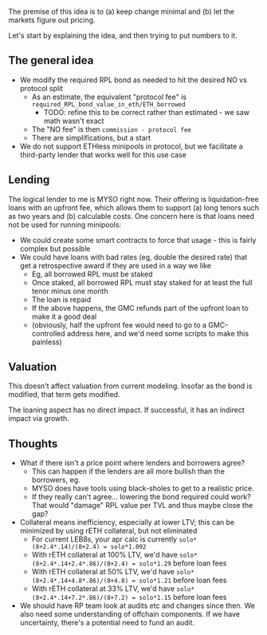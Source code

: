 The premise of this idea is to (a) keep change minimal and (b) let the markets figure out pricing.

Let's start by explaining the idea, and then trying to put numbers to it.

## The general idea
- We modify the required RPL bond as needed to hit the desired NO vs protocol split
  - As an estimate, the equivalent "protocol fee" is `required_RPL_bond_value_in_eth/ETH_borrowed`
    - TODO: refine this to be correct rather than estimated - we saw math wasn't exact
  - The "NO fee" is then `commission - protocol fee`
  - There are simplifications, but a start
- We do not support ETHless minipools in protocol, but we facilitate a third-party lender that works well for this use case

## Lending
The logical lender to me is MYSO right now.
Their offering is liquidation-free loans with an upfront fee, which allows them to support (a) long
tenors such as two years and (b) calculable costs.
One concern here is that loans need not be used for running minipools:
- We could create some smart contracts to force that usage - this is fairly complex but possible
- We could have loans with bad rates (eg, double the desired rate) that get a retrospective award if they are used in a way we like
  - Eg, all borrowed RPL must be staked
  - Once staked, all borrowed RPL must stay staked for at least the full tenor minus one month
  - The loan is repaid
  - If the above happens, the GMC refunds part of the upfront loan to make it a good deal
  - (obviously, half the upfront fee would need to go to a GMC-controlled address here, and we'd need some scripts to make this painless)

## Valuation
This doesn't affect valuation from current modeling. Insofar as the bond is modified, that term gets modified.

The loaning aspect has no direct impact. If successful, it has an indirect impact via growth.

## Thoughts
- What if there isn't a price point where lenders and borrowers agree?
  - This can happen if the lenders are all more bullish than the borrowers, eg.
  - MYSO does have tools using black-sholes to get to a realistic price.
  - If they really can't agree... lowering the bond required could work? That would "damage" RPL value per TVL and thus maybe close the gap?
- Collateral means inefficiency, especially at lower LTV; this can be minimized by using rETH collateral, but not eliminated
  - For current LEB8s, your apr calc is currently `solo*(8+2.4*.14)/(8+2.4) = solo*1.092`
  - With rETH collateral at 100% LTV, we'd have `solo*(8+2.4*.14+2.4*.86)/(8+2.4) = solo*1.29` before loan fees
  - With rETH collateral at 50% LTV, we'd have `solo*(8+2.4*.14+4.8*.86)/(8+4.8) = solo*1.21` before loan fees
  - With rETH collateral at 33% LTV, we'd have `solo*(8+2.4*.14+7.2*.86)/(8+7.2) = solo*1.15` before loan fees
- We should have RP team look at audits etc and changes since then. We also need some understanding of offchain components. If we have uncertainty, there's a potential need to fund an audit.